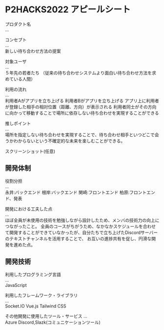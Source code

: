 # P2HACKS2022 アピールシート 

プロダクト名  
... 

コンセプト  
...  
新しい待ち合わせ方法の提案

対象ユーザ  
...  
５年先の若者たち
（従来の待ち合わせシステムより面白い待ち合わせ方法を求めている人間）

利用の流れ  
...  
利用者Aがアプリを立ち上げる
利用者Bがアプリを立ち上げる
アプリ上に利用者が登録した相手の相対位置（距離、方向）が表示される
利用者同士がその方向に向かって移動することで場所に依存しない待ち合わせを実現することができる

推しポイント  
...  
場所を指定しない待ち合わせを実現することで、待ち合わせ相手といつどこで会うかわからないという不確定的な未来を楽しむことができる。

スクリーンショット(任意)  

## 開発体制  

役割分担  
...  
永井:バックエンド
根岸:バックエンド
関崎:フロントエンド
柏原:フロントエンド、発表


開発における工夫した点  
...  
ほぼ全員が未使用の技術を勉強しながら設計したため、メンバの技術力の向上につながったこと。
全員のコースがちがうため、なかなかスケジュールを合わせて開発することができていなかったが、自分たちで立ち上げたDiscordサーバーのテキストチャンネルを活用することで、
お互いの進捗共有を促し、円滑な開発を進めた点。

## 開発技術 

利用したプログラミング言語  
...  
JavaScript


利用したフレームワーク・ライブラリ  
...  
Socket.IO
Vue.js
Tailwind CSS

その他開発に使用したツール・サービス
...  
Azure
Discord,Slazk(コミュニケーションツール)
